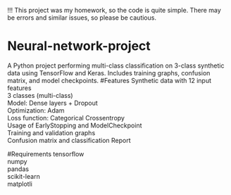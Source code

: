 !!! This project was my homework, so the code is quite simple. There may be errors and similar issues, so please be cautious.



# Neural-network-project
A Python project performing multi-class classification on 3-class synthetic data using TensorFlow and Keras. Includes training graphs, confusion matrix, and model checkpoints.
#Features
Synthetic data with 12 input features  
3 classes (multi-class)  
Model: Dense layers + Dropout  
Optimization: Adam  
Loss function: Categorical Crossentropy  
Usage of EarlyStopping and ModelCheckpoint  
Training and validation graphs  
Confusion matrix and classification Report  


#Requirements
tensorflow  
numpy  
pandas  
scikit-learn  
matplotli  

